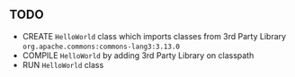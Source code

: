 ## TODO
- CREATE `HelloWorld` class which imports classes from 3rd Party Library `org.apache.commons:commons-lang3:3.13.0` 
- COMPILE `HelloWorld` by adding 3rd Party Library on classpath
- RUN `HelloWorld` class